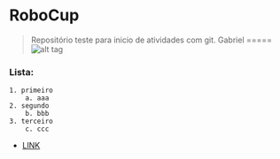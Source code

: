 # RoboCup

> Repositório teste para inicio de atividades com git.
Gabriel
=====
![alt tag](http://sd.keepcalm-o-matic.co.uk/i/keep-calm-and-sudo-apt-get-it.png)

### Lista:
	1. primeiro
		a. aaa
	2. segundo
		b. bbb
	3. terceiro
		c. ccc


* [LINK](https://github.com/genilson1-/RoboCup)
